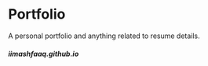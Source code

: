 # Portfolio

A personal portfolio and anything related to resume details.

##### iimashfaaq.github.io
